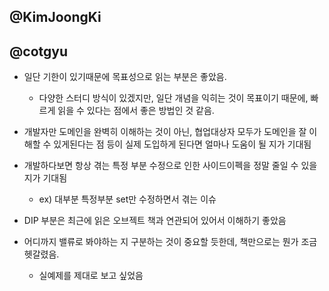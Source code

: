 ## @KimJoongKi 


## @cotgyu  


- 일단 기한이 있기때문에 목표성으로 읽는 부분은 좋았음. 
  - 다양한 스터디 방식이 있겠지만, 일단 개념을 익히는 것이 목표이기 때문에, 빠르게 읽을 수 있다는 점에서 좋은 방법인 것 같음.

- 개발자만 도메인을 완벽히 이해하는 것이 아닌, 협업대상자 모두가 도메인을 잘 이해할 수 있게된다는 점 등이 실제 도입하게 된다면 얼마나 도움이 될 지가 기대됨
  

- 개발하다보면 항상 겪는 특정 부분 수정으로 인한 사이드이펙을 정말 줄일 수 있을 지가 기대됨
  - ex) 대부분 특정부분 set만 수정하면서 겪는 이슈

- DIP 부분은 최근에 읽은 오브젝트 책과 연관되어 있어서 이해하기 좋았음

- 어디까지 밸류로 봐야하는 지 구분하는 것이 중요할 듯한데, 책만으로는 뭔가 조금 헷갈렸음.
  - 실예제를 제대로 보고 싶었음
